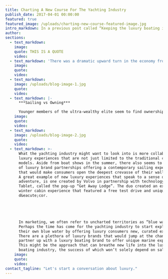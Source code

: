 ```yaml
---
title: Charting A New Course For The Yachting Industry
publish_date: 2017-04-01 00:00:00
featured: true
featured_image: /uploads/charting-new-course-featured-image.jpg
intro_markdown: In a previous post called “Keeping the luxury boating industry afloat” we started talking about the luxury boating industry; this post aims to touch on what the future could look like for the industry.​
author:
sections:
  - text_markdown:
    image:
    quote: THIS IS A QUOTE
    video:
  - text_markdown: 'There was a dramatic upward turn in the economy from 2013 and even luxury purchases like super yachts saw a spike that year and the following year too. However, since then there’s been a steady decline in super yacht sales according to data collected by [BOAT](http://www.boatinternational.com/yacht-market-intelligence/superyacht-industry-data/superyacht-sales-data/superyachts-sold-in-2010--25667) magazine.​'
    image:
    quote:
    video:
  - text_markdown:
    image: /uploads/blog-image-1.jpg
    quote:
    video:
  - text_markdown: |-
      ***Sailing vs Owning***

      Younger members of the ultra-wealthy elite seem to find ownership restrictive, while the older ultra-wealthy are becoming trepidatious about purchases of this magnitude due to how financially demanding it is after the initial purchase. What this means is that although the novelty of owning a yacht has lost its luster, it does not really signal the end for the super yacht industry. In fact, this might be the time for a rebirth. Luxury consumers have become more careful with retail purchases over the past seven years, but if the statistics from Eventbrite’s “Fueling The Experiential Economy" report are anything to go by, the future of yachting lies in experiences and not ownership. As it stands there has been an increase in fractional yacht ownership, but even this method of ownership is somewhat limiting in terms of offerings and experiences. Most importantly, it is ownership, not an experience.​
    image:
    quote:
    video:
  - text_markdown:
    image: /uploads/blog-image-2.jpg
    quote:
    video:
  - text_markdown: >-
      What the yachting industry might want to look into is more collaborative
      luxury experiences that are not just limited to the traditional charter
      models. Aside from boat shows in the summer, there also seems to be a lack
      of luxury brand partnerships offering a contemporary sailing experience
      that would make consumers open the deepest crevasse of their wallets.
      A great example of new luxury experiences that speak to a sense of
      adventure, is one created by Volvo in partnership with technology brand
      Tablet, called the pop-up “Get Away Lodge”. The duo created an exclusive
      winter cabin experience that featured a free test drive and unique designer
      d&eacute;cor.





      In marketing, we often refer to uncharted territories as “blue water.”
      Perhaps the time has come for the yachting industry to start exploring
      their own blue water by offering luxury consumers new, curated experiences.
      There are a plethora of luxury brands that would jump at the chance to
      partner up with a luxury boating brand to offer unique marine experiences.
      This might be the approach that can breathe new life into the luxury
      boating industry, the success of which won’t solely depend on sales.​
    image:
    quote:
    video:
contact_tagline: "Let's start a conversation about luxury."
---
```



